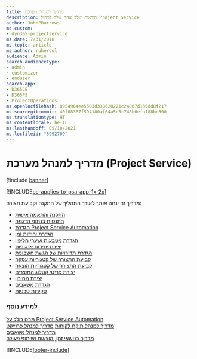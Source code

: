 ```yaml
---
title: מדריך למנהל מערכת
description: הוראות שלב אחר שלב לניהול Project Service
author: JohnPBurrows
ms.custom:
- dyn365-projectservice
ms.date: 7/31/2018
ms.topic: article
ms.author: ruhercul
audience: Admin
search.audienceType:
- admin
- customizer
- enduser
search.app:
- D365CE
- D365PS
- ProjectOperations
ms.openlocfilehash: 8954964ee5503d338620221c24867d136dd8f217
ms.sourcegitcommit: 40f68387f594180af64a5e5c748b6efa188bd300
ms.translationtype: HT
ms.contentlocale: he-IL
ms.lasthandoff: 05/10/2021
ms.locfileid: "5992709"
---
```

# <a name="administrator-guide-project-service"></a>מדריך למנהל מערכת (Project Service)

[!include [banner](../includes/psa-now-project-operations.md)]

[!INCLUDE[cc-applies-to-psa-app-1x-2x](../includes/cc-applies-to-psa-app-1x-2x.md)]

מדריך זה ינחה אותך לאורך התהליך של התקנה וקביעת תצורה:  
  
- [התקנה והתאמה אישית](install-customize.md)
- [התנסות בנתוני הדגמה](use-demo-data.md)
- [הגדרת Project Service Automation](configure.md)
- [הגדרת יחידות זמן](set-up-time-units.md)
- [הגדרת מטבעות ושערי חליפין](set-up-currencies-exchange-rates.md)
- [יצירת יחידות ארגוניות](create-organizational-units.md)
- [הגדרת תדירויות של הגשת חשבונית](set-up-invoice-frequencies.md)
- [קביעת התצורה של קטגוריות עסקה](configure-transaction-categories.md)
- [קביעת התצורה של קטגוריות הוצאה](configure-expense-categories.md)
- [יצירת פריטי קטלוג המוצרים](create-product-catalog-items.md)
- [יצירת מחירון](create-price-list.md)
- [הגדרת משאבים](set-up-resources.md)
- [סקירות טכניות](white-papers.md)
  
### <a name="see-also"></a>למידע נוסף  
 [מבט כולל על Project Service Automation](../psa/overview.md)    
 [מדריך למנהל תיקח לקוחות](../psa/account-manager-guide.md) [מדריך למנהל פרוייקט](../psa/project-manager-guide.md)   
 [מדריך למנהל משאבים](../psa/resource-manager-guide.md)   
 [‏‫מדריך בנושאי זמן, הוצאות ושיתוף פעולה](../psa/time-expense-collaboration-guide.md)


[!INCLUDE[footer-include](../includes/footer-banner.md)]